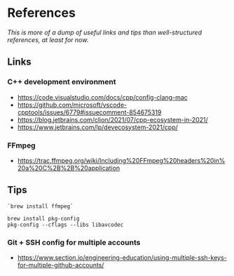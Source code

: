 # References
*This is more of a dump of useful links and tips than well-structured references, at least for now.*

## Links
### C++ development environment
* https://code.visualstudio.com/docs/cpp/config-clang-mac
* https://github.com/microsoft/vscode-cpptools/issues/6779#issuecomment-854675319
* https://blog.jetbrains.com/clion/2021/07/cpp-ecosystem-in-2021/
* https://www.jetbrains.com/lp/devecosystem-2021/cpp/

### FFmpeg
* https://trac.ffmpeg.org/wiki/Including%20FFmpeg%20headers%20in%20a%20C%2B%2B%20application

## Tips
```
`brew install ffmpeg`
```
```
brew install pkg-config
pkg-config --cflags --libs libavcodec
```
### Git + SSH config for multiple accounts
* https://www.section.io/engineering-education/using-multiple-ssh-keys-for-multiple-github-accounts/
